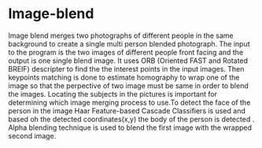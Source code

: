 # Image-blend
Image blend merges two photographs of different people in the same background to create a single multi person blended photograph.
The input to the program is the two images of different people front facing and the output is one single blend image.
It uses ORB (Oriented FAST and Rotated BREIF) descripter to find the the interest points in the input images. Then keypoints matching is done to estimate homography to wrap one of the image so that the perpective of two image must be same in order to blend the images. 
Locating the subjects in the pictures is important for determining which image merging process to use.To detect the face of the person in the image  Haar Feature-based Cascade Classifiers is used and based oh the detected coordinates(x,y) the body of the person is detected .
Alpha blending technique is used to blend the first image with the wrapped second image.


